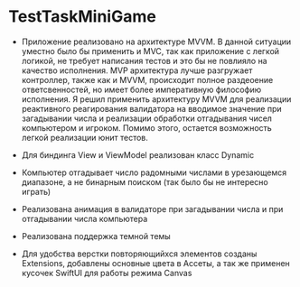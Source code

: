 # TestTaskMiniGame

- Приложение реализовано на архитектуре MVVM.
В данной ситуации уместно было бы применить и MVC, так как приложение с легкой логикой, не требует написания тестов и это бы не повлияло на качество исполнения. MVP архитектура лучше разгружает контроллер, также как и MVVM, происходит полное раздеоение ответсвенностей, но имеет более императивную философию исполнения. Я решил применить архитектуру MVVM для реализации реактивного реагирования валидатора на вводимое значение при загадывании числа и реализации обработки отгадывания чисел компьютером и игроком. Помимо этого, остается возможность легкой реализации юнит тестов.

- Для биндинга View и ViewModel реализован класс Dynamic

- Компьютер отгадывает число радомными числами в урезающемся диапазоне, а не бинарным поиском (так было бы не интересно играть)

- Реализована анимация в валидаторе при загадывании числа и при отгадывании числа компьютера 

- Реализована поддержка темной темы

- Для удобства верстки повторяющийхся элементов созданы Extensions, добавлены основные цвета в Ассеты, а так же применен кусочек SwiftUI для работы режима Canvas
